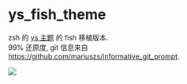 # ys_fish_theme

zsh 的 [ys 主题](https://github.com/ohmyzsh/ohmyzsh/blob/master/themes/ys.zsh-theme) 的 fish 移植版本.  
99% 还原度, git 信息来自 https://github.com/mariuszs/informative_git_prompt.  

![](https://i.loli.net/2020/08/19/4tZgviGmr3xhWw1.png)
